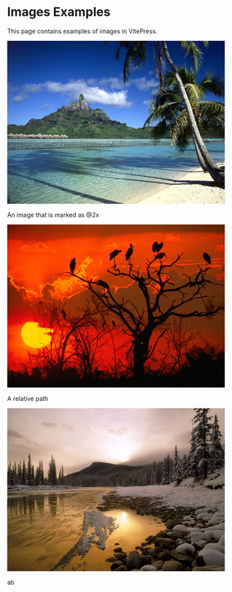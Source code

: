 # Images Examples

This page contains examples of images in VitePress.

![Nature](/nature-0007.jpg)

An image that is marked as @2x

![Nature](/nature-0008@2x.jpg)

A relative path

![Nature](./nature-0009.jpg)

ab
